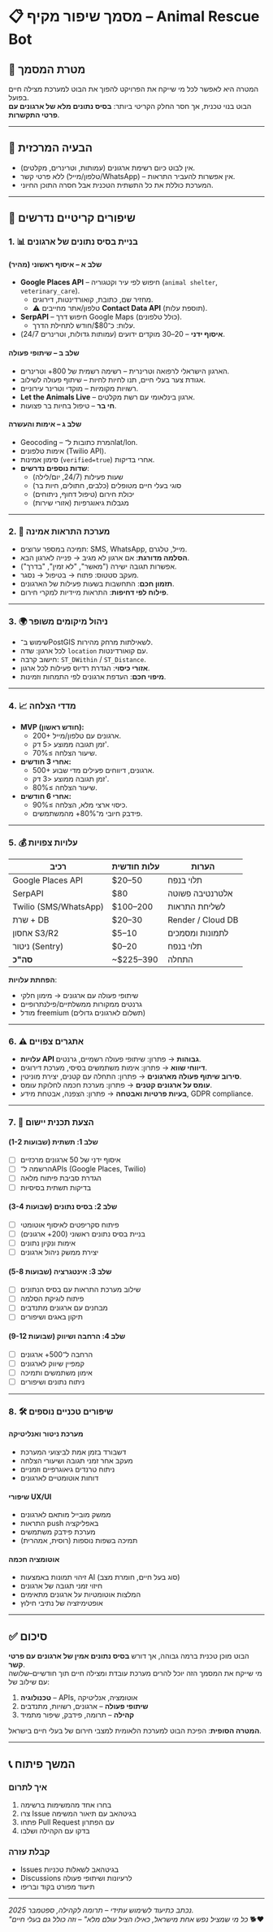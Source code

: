 # 📋 מסמך שיפור מקיף – Animal Rescue Bot

## 🎯 מטרת המסמך
המטרה היא לאפשר לכל מי שייקח את הפרויקט להפוך את הבוט למערכת מצילה חיים בפועל.  
הבוט בנוי טכנית, אך חסר החלק הקריטי ביותר: **בסיס נתונים מלא של ארגונים עם פרטי התקשרות**.

---

## 🚨 הבעיה המרכזית
- אין לבוט כיום רשימת ארגונים (עמותות, וטרינרים, מקלטים).  
- ללא פרטי קשר (טלפון/מייל/WhatsApp) – אין אפשרות להעביר התראות.
- המערכת כוללת את כל התשתית הטכנית אבל חסרה התוכן החיוני.

---

## 🔧 שיפורים קריטיים נדרשים

### 1. 📊 בניית בסיס נתונים של ארגונים

#### שלב א – איסוף ראשוני (מהיר)
- **Google Places API** – חיפוש לפי עיר וקטגוריה (`animal shelter`, `veterinary_care`).  
  - מחזיר שם, כתובת, קואורדינטות, דירוגים.  
  - ⚠️ טלפון/אתר מחייבים **Contact Data API** (תוספת עלות).
- **SerpAPI** – חיפוש דרך Google Maps (כולל טלפונים).  
  - עלות: כ־$80/חודש לתחילת הדרך.  
- **איסוף ידני** – 20–30 מוקדים ידועים (עמותות גדולות, וטרינרים 24/7).

#### שלב ב – שיתופי פעולה
- הארגון הישראלי לרפואה וטרינרית – רשימה רשמית של 800+ וטרינרים.  
- אגודת צער בעלי חיים, תנו לחיות לחיות – שיתוף פעולה לשילוב.  
- רשויות מקומיות – מוקדי וטרינר עירוניים.
- **Let the Animals Live** – ארגון בינלאומי עם רשת מקלטים.
- **חי בר** – טיפול בחיות בר פצועות.

#### שלב ג – אימות והעשרה
- Geocoding – המרת כתובות ל־lat/lon.  
- אימות טלפונים (Twilio API).  
- סימון אמינות (`verified=true`) אחרי בדיקות.
- **שדות נוספים נדרשים**:
  - שעות פעילות (24/7, יום/לילה)
  - סוגי בעלי חיים מטופלים (כלבים, חתולים, חיות בר)
  - יכולת חירום (טיפול דחוף, ניתוחים)
  - מגבלות גיאוגרפיות (אזורי שירות)

---

### 2. 🚀 מערכת התראות אמינה
- תמיכה במספר ערוצים: SMS, WhatsApp, מייל, טלגרם.  
- **הסלמה מדורגת**: אם ארגון לא מגיב → פנייה לארגון הבא.  
- אפשרות תגובה ישירה ("מאשר", "לא זמין", "בדרך").  
- מעקב סטטוס: פתוח → בטיפול → נסגר.
- **תזמון חכם**: התחשבות בשעות פעילות של הארגונים.
- **פילוח לפי דחיפות**: התראות מיידיות למקרי חירום.

---

### 3. 🌍 ניהול מיקומים משופר
- שימוש ב־PostGIS לשאילתות מרחק מהירות.  
- לכל ארגון: שדה `location` עם קואורדינטות.  
- חישוב קרבה: `ST_DWithin` / `ST_Distance`.
- **אזורי כיסוי**: הגדרת רדיוס פעילות לכל ארגון.
- **מיפוי חכם**: העדפת ארגונים לפי התמחות וזמינות.

---

### 4. 📈 מדדי הצלחה
- **MVP (חודש ראשון):**
  - 200+ ארגונים עם טלפון/מייל.  
  - זמן תגובה ממוצע <5 דק'.  
  - שיעור הצלחה ≥70%.  
- **אחרי 3 חודשים:** 
  - 500+ ארגונים, דיווחים פעילים מדי שבוע.  
  - זמן תגובה ממוצע <3 דק'.
  - שיעור הצלחה ≥80%.
- **אחרי 6 חודשים:** 
  - כיסוי ארצי מלא, הצלחה ≥90%.
  - פידבק חיובי מ־80%+ מהמשתמשים.

---

### 5. 💰 עלויות צפויות
| רכיב | עלות חודשית | הערות |
|------|-------------|--------|
| Google Places API | $20–50 | תלוי בנפח |
| SerpAPI | $80 | אלטרנטיבה פשוטה |
| Twilio (SMS/WhatsApp) | $100–200 | לשליחת התראות |
| שרת + DB | $20–30 | Render / Cloud DB |
| אחסון S3/R2 | $5–10 | לתמונות ומסמכים |
| ניטור (Sentry) | $0–20 | תלוי בנפח |
| **סה"כ** | ~$225–390 | התחלה |

**הפחתת עלויות**:
- שיתופי פעולה עם ארגונים → מימון חלקי
- גרנטים ממקורות ממשלתיים/פילנתרופיים
- מודל freemium (תשלום לארגונים גדולים)

---

### 6. ⚠️ אתגרים צפויים
- **עלויות API גבוהות** → פתרון: שיתופי פעולה רשמיים, גרנטים.  
- **דיווחי שווא** → פתרון: אימות משתמשים בסיסי, מערכת דירוגים.  
- **סירוב שיתוף פעולה מארגונים** → פתרון: התחלה עם קטנים, יצירת מוניטין.
- **עומס על ארגונים קטנים** → פתרון: מערכת חכמה לחלוקת עומס.
- **בעיות פרטיות ואבטחה** → פתרון: הצפנה, אבטחת מידע, GDPR compliance.

---

### 7. 📅 הצעת תכנית יישום

#### שלב 1: תשתית (שבועות 1-2)
- [ ] איסוף ידני של 50 ארגונים מרכזיים
- [ ] הרשמה ל־APIs (Google Places, Twilio)
- [ ] הגדרת סביבת פיתוח מלאה
- [ ] בדיקות תשתית בסיסיות

#### שלב 2: בסיס נתונים (שבועות 3-4)
- [ ] פיתוח סקריפטים לאיסוף אוטומטי
- [ ] בניית בסיס נתונים ראשוני (200+ ארגונים)
- [ ] אימות ונקיון נתונים
- [ ] יצירת ממשק ניהול ארגונים

#### שלב 3: אינטגרציה (שבועות 5-8)
- [ ] שילוב מערכת התראות עם בסיס הנתונים
- [ ] פיתוח לוגיקת הסלמה
- [ ] מבחנים עם ארגונים מתנדבים
- [ ] תיקון באגים ושיפורים

#### שלב 4: הרחבה ושיווק (שבועות 9-12)
- [ ] הרחבה ל־500+ ארגונים
- [ ] קמפיין שיווק לארגונים
- [ ] אימון משתמשים ותמיכה
- [ ] ניתוח נתונים ושיפורים

---

### 8. 🛠️ שיפורים טכניים נוספים

#### מערכת ניטור ואנליטיקה
- דשבורד בזמן אמת לביצועי המערכת
- מעקב אחר זמני תגובה ושיעורי הצלחה
- ניתוח טרנדים גיאוגרפיים וזמניים
- דוחות אוטומטיים לארגונים

#### שיפורי UX/UI
- ממשק מובייל מותאם לארגונים
- התראות push באפליקציה
- מערכת פידבק משתמשים
- תמיכה בשפות נוספות (רוסית, אמהרית)

#### אוטומציה חכמה
- זיהוי תמונות באמצעות AI (סוג בעל חיים, חומרת מצב)
- חיזוי זמני תגובה של ארגונים
- המלצות אוטומטיות על ארגונים מתאימים
- אופטימיזציה של נתיבי חילוץ

---

## ✅ סיכום
הבוט מוכן טכנית ברמה גבוהה, אך דורש **בסיס נתונים אמין של ארגונים עם פרטי קשר**.  
מי שייקח את המסמך הזה יוכל להרים מערכת עובדת ומצילה חיים תוך חודשיים–שלושה עם שילוב של:

1. **טכנולוגיה** – APIs, אוטומציה, אנליטיקה
2. **שיתופי פעולה** – ארגונים, רשויות, מתנדבים  
3. **קהילה** – תרומה, פידבק, שיפור מתמיד

**המטרה הסופית**: הפיכת הבוט למערכת הלאומית למצבי חירום של בעלי חיים בישראל.

---

## 📞 המשך פיתוח

### איך לתרום
1. בחרו אחד מהמשימות ברשימה
2. צרו Issue בגיטהאב עם תיאור המשימה
3. פתחו Pull Request עם הפתרון
4. בדקו עם הקהילה ושלבו

### קבלת עזרה
- Issues בגיטהאב לשאלות טכניות
- Discussions לרעיונות ושיתופי פעולה
- תיעוד מפורט בקוד ובריפו

---

*נכתב כתיעוד לשימוש עתידי – תרומה לקהילה, ספטמבר 2025.*  
*"כל מי שמציל נפש אחת מישראל, כאילו הציל עולם מלא" – וזה כולל גם בעלי חיים* 🐕❤️